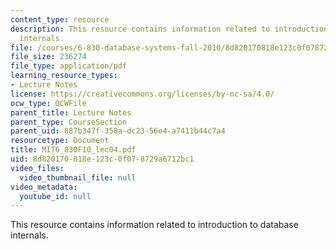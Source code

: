 ```yaml
---
content_type: resource
description: This resource contains information related to introduction to database
  internals.
file: /courses/6-830-database-systems-fall-2010/8d820170818e123c0f078729a6712bc1_MIT6_830F10_lec04.pdf
file_size: 236274
file_type: application/pdf
learning_resource_types:
- Lecture Notes
license: https://creativecommons.org/licenses/by-nc-sa/4.0/
ocw_type: OCWFile
parent_title: Lecture Notes
parent_type: CourseSection
parent_uid: 887b347f-358a-dc23-56e4-a7411b44c7a4
resourcetype: Document
title: MIT6_830F10_lec04.pdf
uid: 8d820170-818e-123c-0f07-8729a6712bc1
video_files:
  video_thumbnail_file: null
video_metadata:
  youtube_id: null
---
```

This resource contains information related to introduction to database internals.